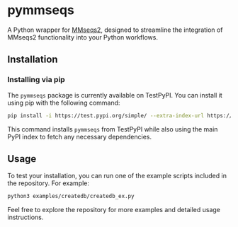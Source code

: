 # pymmseqs

A Python wrapper for [MMseqs2](https://github.com/soedinglab/MMseqs2), designed to streamline the integration of MMseqs2 functionality into your Python workflows.

## Installation

### Installing via pip
The `pymmseqs` package is currently available on TestPyPI. You can install it using pip with the following command:

```bash
pip install -i https://test.pypi.org/simple/ --extra-index-url https://pypi.org/simple pymmseqs==0.0.5
```

This command installs `pymmseqs` from TestPyPI while also using the main PyPI index to fetch any necessary dependencies.

## Usage

To test your installation, you can run one of the example scripts included in the repository. For example:

```bash
python3 examples/createdb/createdb_ex.py
```

Feel free to explore the repository for more examples and detailed usage instructions.
